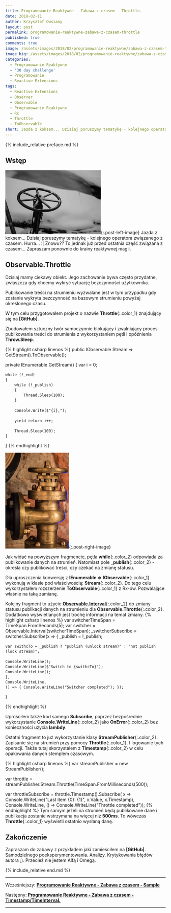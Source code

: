 ```yaml
---
title: Programowanie Reaktywne - Zabawa z czasem - Throttle.
date: 2018-02-11
author: Krzysztof Owsiany
layout: post
permalink: programowanie-reaktywne-zabawa-z-czasem-throttle
published: true
comments: true        
image: /assets/images/2018/02/programowanie-reaktywne/zabawa-z-czasem-throttle/post.jpg
image_big: /assets/images/2018/02/programowanie-reaktywne/zabawa-z-czasem-throttle/post-big.jpg
categories:
  - Programowanie Reaktywne
  - '30 day challenge'
  - Programowanie
  - Reactive Extensions
tags:
  - Reactive Extensions
  - Observer
  - Observable
  - Programowanie Reaktywne
  - Rx
  - Throttle
  - ToObservable
short: Jazda z koksem... Dzisiaj poruszymy tematykę - kolejnego operatora związanego z czasem. Hurra... Znowu. To jednak już przed ostatnia część związana z czasem...
---
```

{% include_relative preface.md %}

## Wstęp
[![Reactive Extensions - Throttle][post]][post-big]{:.post-left-image}
Jazda z koksem... Dzisiaj poruszymy tematykę - kolejnego operatora związanego z czasem. Hurra... :| Znowu?? To jednak już przed ostatnia część związana z czasem... Zapraszam ponownie do krainy reaktywnej magii.

## Observable.Throttle
Dzisiaj mamy ciekawy obiekt. Jego zachowanie bywa często przydatne, zwłaszcza gdy chcemy wykryć sytuację bezczynności użytkownika. 

Publikowanie treści na strumieniu wyzwalane jest w tym przypadku gdy zostanie wykryta bezczynność na bazowym strumieniu powyżej określonego czasu.

W tym celu przygotowałem projekt o nazwie **Throttle**{:.color_1} znajdujący się na **[GitHub]**.

Zbudowałem sztuczny twór samoczynnie blokujący i zwalniający proces publikowania treści do strumienia z wykorzystaniem pętli i opóźnienia **Throw.Sleep**.

{% highlight csharp linenos %}
public IObservable<int> Stream => GetStream().ToObservable();

private IEnumerable<int> GetStream()
{
	var i = 0;

	while (!_end)
	{
		while (!_publish)
		{
			Thread.Sleep(100);
		}

		Console.Write($"{i},");

		yield return i++;

		Thread.Sleep(100);
	}
}
{% endhighlight %}

[![Reactive Extensions - Throttle][image1]][image1-big]{:.post-right-image}

Jak widać na powyższym fragmencie, pętla **while**{:.color_2} odpowiada za publikowanie danych na strumień. Natomiast pole **_publish**{:.color_2} - określa czy publikować treści, czy czekać na zmianę statusu.

Dla uproszczenia konwersję z **IEnumerable => IObservable**{:.color_1} wykonują w klasie pod właściwością: **Stream**{:.color_2}.
Do tego celu wykorzystałem rozszerzenie **ToObservable**{:.color_1} z Rx-ów. Pozwalające właśnie na taką zamianę.

Kolejny fragment to użycie **[Observable.Interval]**{:.color_2} do zmiany statusu publikacji danych na strumieniu dla **Observable.Throttle**{:.color_2}. Dodatkowo wyświetlanych jest trochę informacji na temat zmiany. 
{% highlight csharp linenos %}
var switcherTimeSpan = TimeSpan.FromSeconds(5);
var switcher = Observable.Interval(switcherTimeSpan);
_switcherSubscribe = switcher.Subscribe(x =>
	{
	_publish = !_publish;

	var swithcTo = _publish ? "publish (unlock stream)" : "not publish (lock stream)";

	Console.WriteLine();
	Console.WriteLine($"Switch to {swithcTo}");
	Console.WriteLine();
	},
	Console.WriteLine,
	() => { Console.WriteLine("Switcher completed"); });
}

{% endhighlight %}

Uprościłem także kod samego **Subscribe**, poprzez bezpośrednie wykorzystanie **Console.WriteLine**{:.color_2} jako **OnError**{:.color_2} bez konieczności użycia **lambdy**.

Ostatni fragment to już wykorzystanie klasy **StreamPublisher**{:.color_2}. Zapisanie się na strumień przy pomocy **Throttle**{:.color_1}. I logowanie tych operacji. Także tutaj skorzystałem z **Timestamp**{:.color_2} w celu opakowania danych stemplem czasowym.

{% highlight csharp linenos %}
var streamPublisher = new StreamPublisher();

var throttle = streamPublisher.Stream.Throttle(TimeSpan.FromMilliseconds(500));

var throttleSubscribe = throttle.Timestamp().Subscribe(
	x => Console.WriteLine("Last item {0}: {1}", x.Value, x.Timestamp),
	Console.WriteLine,
	() => Console.WriteLine("Throttle completed"));
{% endhighlight %}
Tym samym jeżeli na strumień będą publikowane dane i publikacja zostanie wstrzymana na więcej niż **500ms**. To wówczas **Throttle**{:.color_1} wyświetli ostatnio wysłaną danę.

## Zakończenie
Zapraszam do zabawy z przykładem jaki zamieściłem na **[GitHub]**. Samodzielnego poeksperymentowania. Analizy. Krytykowania błędów autora ;). Przecież nie jestem Alfą i Omegą.

{% include_relative end.md %}

------
Wcześniejszy: **[Programowanie Reaktywne - Zabawa z czasem - Sample][previous]**

Następny: **[Programowanie Reaktywne - Zabawa z czasem - Timestamp/TimeInterval.][next]**

------
[previous]: {{site.url}}/programowanie-reaktywne-zabawa-z-czasem-sample
[next]: {{site.url}}/programowanie-reaktywne-zabawa-z-czasem-timestamp-and-timeinterval

[post]: /assets/images/2018/02/programowanie-reaktywne/zabawa-z-czasem-throttle/post.jpg
[post-big]: /assets/images/2018/02/programowanie-reaktywne/zabawa-z-czasem-throttle/post-big.jpg

[image1]: /assets/images/2018/02/programowanie-reaktywne/zabawa-z-czasem-throttle/image1.jpg
[image1-big]: /assets/images/2018/02/programowanie-reaktywne/zabawa-z-czasem-throttle/image1-big.jpg

[Observable.Interval]: {{site.url}}/programowanie-reaktywne-zabawa-z-czasem-interval